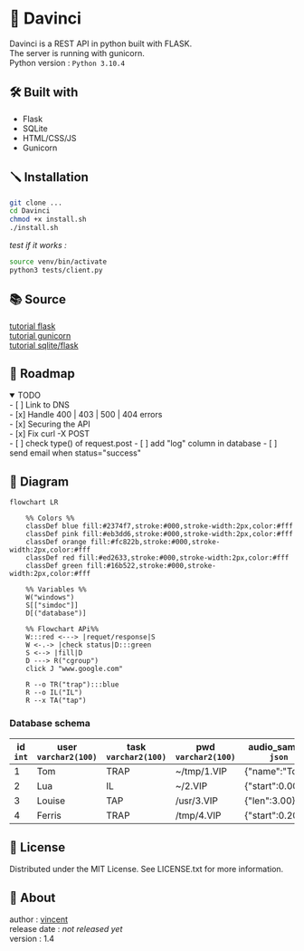# 🐝 Davinci 

Davinci is a REST API in python built with FLASK.  
The server is running with gunicorn.  
Python version : `Python 3.10.4`   
<!-- Branch : security -->

## 🛠  Built with  
- Flask   
- SQLite   
- HTML/CSS/JS  
- Gunicorn   

## 🪛  Installation  

```sh 
git clone ... 
cd Davinci 
chmod +x install.sh  
./install.sh  
```

*test if it works :*   
```sh
source venv/bin/activate  
python3 tests/client.py   
```


## 📚 Source 

[tutorial flask](https://www.youtube.com/watch?v=GMppyAPbLYk&ab_channel=TechWithTim)    
[tutorial gunicorn](https://www.digitalocean.com/community/tutorials/how-to-serve-flask-applications-with-gunicorn-and-nginx-on-ubuntu-20-04-fr)    
[tutorial sqlite/flask](https://youtu.be/HX-ChCQfJEo)    
 

## 🚦 Roadmap  

<details open>
	<summary>TODO</summary>
	<!-- <br> -->
    - [ ] Link to DNS    <br>
    - [x] Handle 400 | 403 | 500 | 404 errors    <br>
    - [x] Securing the API    <br>
    - [x] Fix curl -X POST   <br>
		- [ ] check type() of request.post 
		- [ ] add "log" column in database 
		- [ ] send email when status="success"
</details>

## 📕 Diagram    

```mermaid
flowchart LR 

	%% Colors %%
	classDef blue fill:#2374f7,stroke:#000,stroke-width:2px,color:#fff
	classDef pink fill:#eb3dd6,stroke:#000,stroke-width:2px,color:#fff
	classDef orange fill:#fc822b,stroke:#000,stroke-width:2px,color:#fff
	classDef red fill:#ed2633,stroke:#000,stroke-width:2px,color:#fff
	classDef green fill:#16b522,stroke:#000,stroke-width:2px,color:#fff

	%% Variables %% 
	W("windows")
	S[["simdoc"]] 
	D[("database")]

	%% Flowchart APi%% 
	W:::red <---> |requet/response|S
	W <-.-> |check status|D:::green
	S <--> |fill|D
	D ---> R("cgroup") 
	click J "www.google.com"
  
	R --o TR("trap"):::blue
	R --o IL("IL")
	R --x TA("tap")

``` 

### Database schema  

| id `int` | user `varchar2(100)` | task `varchar2(100)` | pwd `varchar2(100)` | audio_sample `json` | priorité `int` | ETA `datetime` | status `varchar2(100)` |
| --- | --- | --- | --- | --- | --- | --- | --- |
| 1 | Tom | TRAP | ~/tmp/1.VIP | {"name":"Tom"} | 0 | 00:00:00 | succes |
| 2 | Lua | IL | ~/2.VIP | {"start":0.00} | 1 | 00:00:20 | pending |
| 3 | Louise | TAP  | /usr/3.VIP | {"len":3.00} | 2 | 00:20:00 | error |
| 4 | Ferris | TRAP | /tmp/4.VIP | {"start":0.20} | 0 | 00:00:28 | failure  |



## 📝 License  

Distributed under the MIT License. See LICENSE.txt for more information.   


## 👤 About  


author : [vincent](https://www.github.com/Vincent-vst)   
release date : *not released yet*    
version : 1.4

